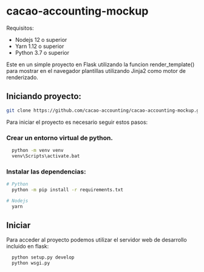 # cacao-accounting-mockup

Requisitos:

  * Nodejs 12 o superior
  * Yarn 1.12 o superior
  * Python 3.7 o superior

  Este en un simple proyecto en Flask utilizando la funcion render_template() para mostrar en el navegador 
  plantillas utilizando Jinja2 como motor de renderizado.

## Iniciando proyecto:

```bash
git clone https://github.com/cacao-accounting/cacao-accounting-mockup.git
```

Para iniciar el proyecto es necesario seguir estos pasos:

### Crear un entorno virtual de python.

```bash
  python -m venv venv
  venv\Scripts\activate.bat
```

### Instalar las dependencias:

```bash
# Python
  python -m pip install -r requirements.txt

# Nodejs
  yarn
```

## Iniciar

Para acceder al proyecto podemos utilizar el servidor web de desarrollo incluido en flask:

```bash
  python setup.py develop
  python wsgi.py    
```
